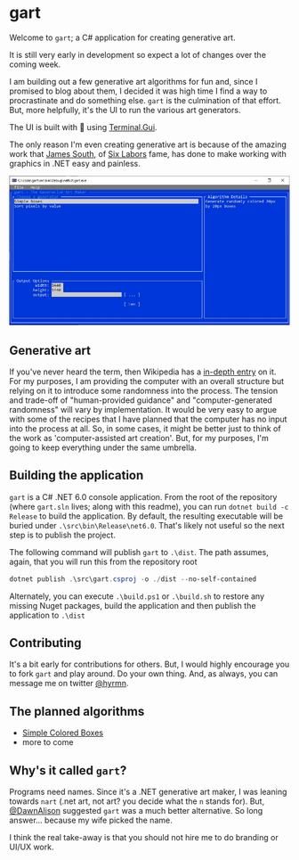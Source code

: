 ﻿# gart

Welcome to `gart`; a C# application for creating generative art.

It is still very early in development so expect a lot of changes over the coming week.

I am building out a few generative art algorithms for fun and, since I promised to blog about them, I decided it was high time I find a way to procrastinate and do something else. `gart` is the culmination of that effort. But, more helpfully, it's the UI to run the various art generators.

The UI is built with 💖 using [Terminal.Gui](https://github.com/migueldeicaza/gui.cs). 

The only reason I'm even creating generative art is because of the amazing work that [James South](https://twitter.com/James_M_South), of [Six Labors](https://sixlabors.com/) fame, has done to make working with graphics in .NET easy and painless.

![Early screenshot of the UI](betascreenshot.jpg)

## Generative art

If you've never heard the term, then Wikipedia has a [in-depth entry](https://en.wikipedia.org/wiki/Generative_art) on it. For my purposes, I am providing the computer with an overall structure but relying on it to introduce some randomness into the process. The tension and trade-off of "human-provided guidance" and "computer-generated randomness" will vary by implementation. It would be very easy to argue with some of the recipes that I have planned that the computer has no input into the process at all. So, in some cases, it might be better just to think of the work as 'computer-assisted art creation'. But, for my purposes, I'm going to keep everything under the same umbrella.

## Building the application

`gart` is a C# .NET 6.0 console application. From the root of the repository (where `gart.sln` lives; along with this readme), you can run `dotnet build -c Release` to build the application. By default, the resulting executable will be buried under `.\src\bin\Release\net6.0`. That's likely not useful so the next step is to publish the project. 

The following command will publish `gart` to `.\dist`. The path assumes, again, that you will run this from the repository root

```powershell
dotnet publish .\src\gart.csproj -o ./dist --no-self-contained
```

Alternately, you can execute `.\build.ps1` or `.\build.sh` to restore any missing Nuget packages, build the application and then publish the application to `.\dist`

## Contributing

It's a bit early for contributions for others. But, I would highly encourage you to fork `gart` and play around. Do your own thing. And, as always, you can message me on twitter [@hyrmn](https://twitter.com/hyrmn).

## The planned algorithms

- [Simple Colored Boxes](https://hyr.mn/lets-make-art-pt1)
- more to come

## Why's it called `gart`?

Programs need names. Since it's a .NET generative art maker, I was leaning towards `nart` (.net art, not art? you decide what the `n` stands for). But, [@DawnAlison](https://github.com/DawnAlison/) suggested `gart` was a much better alternative. So long answer... because my wife picked the name.

I think the real take-away is that you should not hire me to do branding or UI/UX work.